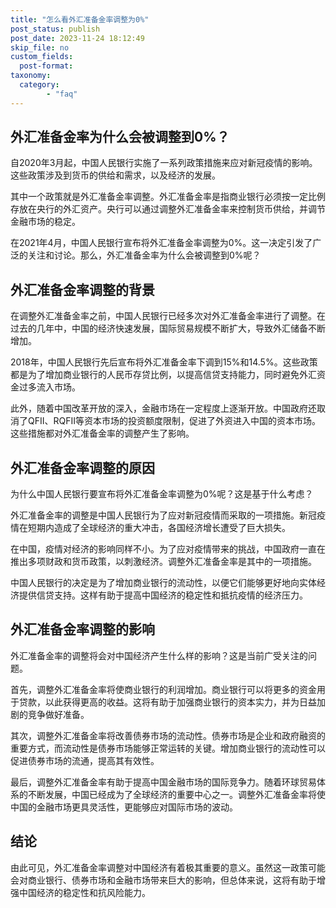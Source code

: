 ```yaml
---
title: "怎么看外汇准备金率调整为0%"
post_status: publish
post_date: 2023-11-24 18:12:49
skip_file: no
custom_fields: 
  post-format: 
taxonomy:
  category:
        - "faq"
---
```


## 外汇准备金率为什么会被调整到0%？

自2020年3月起，中国人民银行实施了一系列政策措施来应对新冠疫情的影响。这些政策涉及到货币的供给和需求，以及经济的发展。

其中一个政策就是外汇准备金率调整。外汇准备金率是指商业银行必须按一定比例存放在央行的外汇资产。央行可以通过调整外汇准备金率来控制货币供给，并调节金融市场的稳定。

在2021年4月，中国人民银行宣布将外汇准备金率调整为0%。这一决定引发了广泛的关注和讨论。那么，外汇准备金率为什么会被调整到0%呢？

## 外汇准备金率调整的背景

在调整外汇准备金率之前，中国人民银行已经多次对外汇准备金率进行了调整。在过去的几年中，中国的经济快速发展，国际贸易规模不断扩大，导致外汇储备不断增加。

2018年，中国人民银行先后宣布将外汇准备金率下调到15%和14.5%。这些政策都是为了增加商业银行的人民币存贷比例，以提高信贷支持能力，同时避免外汇资金过多流入市场。

此外，随着中国改革开放的深入，金融市场在一定程度上逐渐开放。中国政府还取消了QFII、RQFII等资本市场的投资额度限制，促进了外资进入中国的资本市场。这些措施都对外汇准备金率的调整产生了影响。

## 外汇准备金率调整的原因

为什么中国人民银行要宣布将外汇准备金率调整为0%呢？这是基于什么考虑？

外汇准备金率的调整是中国人民银行为了应对新冠疫情而采取的一项措施。新冠疫情在短期内造成了全球经济的重大冲击，各国经济增长遭受了巨大损失。

在中国，疫情对经济的影响同样不小。为了应对疫情带来的挑战，中国政府一直在推出多项财政和货币政策，以刺激经济。调整外汇准备金率是其中的一项措施。

中国人民银行的决定是为了增加商业银行的流动性，以便它们能够更好地向实体经济提供信贷支持。这样有助于提高中国经济的稳定性和抵抗疫情的经济压力。

## 外汇准备金率调整的影响

外汇准备金率的调整将会对中国经济产生什么样的影响？这是当前广受关注的问题。

首先，调整外汇准备金率将使商业银行的利润增加。商业银行可以将更多的资金用于贷款，以此获得更高的收益。这将有助于加强商业银行的资本实力，并为日益加剧的竞争做好准备。

其次，调整外汇准备金率将改善债券市场的流动性。债券市场是企业和政府融资的重要方式，而流动性是债券市场能够正常运转的关键。增加商业银行的流动性可以促进债券市场的流通，提高其有效性。

最后，调整外汇准备金率有助于提高中国金融市场的国际竞争力。随着环球贸易体系的不断发展，中国已经成为了全球经济的重要中心之一。调整外汇准备金率将使中国的金融市场更具灵活性，更能够应对国际市场的波动。

## 结论

由此可见，外汇准备金率调整对中国经济有着极其重要的意义。虽然这一政策可能会对商业银行、债券市场和金融市场带来巨大的影响，但总体来说，这将有助于增强中国经济的稳定性和抗风险能力。
